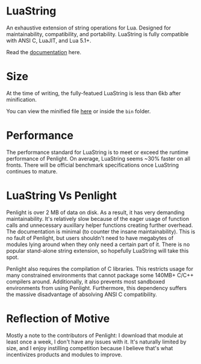 # LuaString
An exhaustive extension of string operations for Lua. Designed for maintainability, compatibility, and portability. LuaString is fully compatible with ANSI C, LuaJIT, and Lua 5.1+.

Read the <a href="https://well-in-that-case.github.io/LuaString/">documentation</a> here.

# Size
At the time of writing, the fully-featued LuaString is less than 6kb after minification.

You can view the minified file <a href="https://github.com/well-in-that-case/LuaString/blob/main/bin/minified_luastring.lua">here</a> or inside the `bin` folder.

# Performance
The performance standard for LuaString is to meet or exceed the runtime performance of Penlight. On average, LuaString seems ~30% faster on all fronts. There will be official benchmark specifications once LuaString continues to mature.

# LuaString Vs Penlight
Penlight is over 2 MB of data on disk. As a result, it has very demanding maintainability. It's relatively slow because of the eager usage of function calls and unnecessary auxillary helper functions creating further overhead. The documentation is minimal (to counter the insane maintainability). This is no fault of Penlight, but users shouldn't need to have megabytes of modules lying around when they only need a certain part of it. There is no popular stand-alone string extension, so hopefully LuaString will take this spot.

Penlight also requires the compilation of C libraries. This restricts usage for many constrained environments that cannot package some 140MB+ C/C++ compilers around. Additionally, it also prevents most sandboxed environments from using Penlight. Furthermore, this dependency suffers the massive disadvantage of absolving ANSI C compatibility.

# Reflection of Motive
Mostly a note to the contributors of Penlight: I download that module at least once a week, I don't have any issues with it. It's naturally limited by size, and I enjoy instilling competition because I believe that's what incentivizes products and modules to improve.